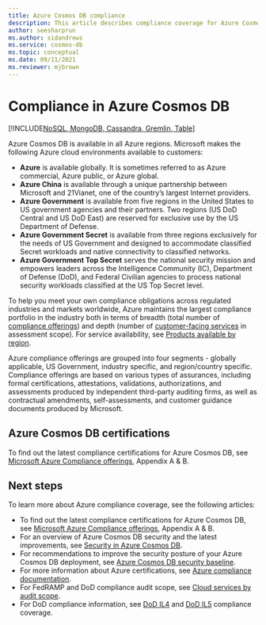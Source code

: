 ```yaml
---
title: Azure Cosmos DB compliance 
description: This article describes compliance coverage for Azure Cosmos DB.
author: seesharprun
ms.author: sidandrews
ms.service: cosmos-db
ms.topic: conceptual
ms.date: 09/11/2021
ms.reviewer: mjbrown
---
```


# Compliance in Azure Cosmos DB 

[!INCLUDE[NoSQL, MongoDB, Cassandra, Gremlin, Table](includes/appliesto-nosql-mongodb-cassandra-gremlin-table.md)]

Azure Cosmos DB is available in all Azure regions. Microsoft makes the following Azure cloud environments available to customers:

- **Azure** is available globally. It is sometimes referred to as Azure commercial, Azure public, or Azure global.
- **Azure China** is available through a unique partnership between Microsoft and 21Vianet, one of the country’s largest Internet providers.
- **Azure Government** is available from five regions in the United States to US government agencies and their partners. Two regions (US DoD Central and US DoD East) are reserved for exclusive use by the US Department of Defense.
- **Azure Government Secret** is available from three regions exclusively for the needs of US Government and designed to accommodate classified Secret workloads and native connectivity to classified networks.
- **Azure Government Top Secret** serves the national security mission and empowers leaders across the Intelligence Community (IC), Department of Defense (DoD), and Federal Civilian agencies to process national security workloads classified at the US Top Secret level.

To help you meet your own compliance obligations across regulated industries and markets worldwide, Azure maintains the largest compliance portfolio in the industry both in terms of breadth (total number of [compliance offerings](../compliance/index.yml)) and depth (number of [customer-facing services](https://azure.microsoft.com/services/) in assessment scope). For service availability, see [Products available by region](https://azure.microsoft.com/global-infrastructure/services/).

Azure compliance offerings are grouped into four segments - globally applicable, US Government, industry specific, and region/country specific.  Compliance offerings are based on various types of assurances, including formal certifications, attestations, validations, authorizations, and assessments produced by independent third-party auditing firms, as well as contractual amendments, self-assessments, and customer guidance documents produced by Microsoft.

## Azure Cosmos DB certifications  

To find out the latest compliance certifications for Azure Cosmos DB, see [Microsoft Azure Compliance offerings](https://azure.microsoft.com/resources/microsoft-azure-compliance-offerings/), Appendix A & B.  

## Next steps

To learn more about Azure compliance coverage, see the following articles:

- To find out the latest compliance certifications for Azure Cosmos DB, see [Microsoft Azure Compliance offerings](https://azure.microsoft.com/resources/microsoft-azure-compliance-offerings/), Appendix A & B.  
- For an overview of Azure Cosmos DB security and the latest improvements, see [Security in Azure Cosmos DB](database-security.md).
- For recommendations to improve the security posture of your Azure Cosmos DB deployment, see [Azure Cosmos DB security baseline](/security/benchmark/azure/baselines/cosmos-db-security-baseline). 
- For more information about Azure certifications, see [Azure compliance documentation](../compliance/index.yml).
- For FedRAMP and DoD compliance audit scope, see [Cloud services by audit scope](../azure-government/compliance/azure-services-in-fedramp-auditscope.md).
- For DoD compliance information, see [DoD IL4](/azure/compliance/offerings/offering-dod-il4) and [DoD IL5](/azure/compliance/offerings/offering-dod-il5) compliance coverage.
